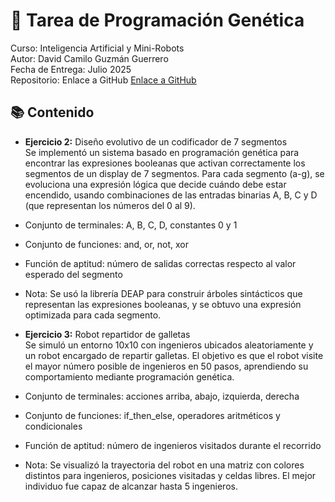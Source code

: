 # 🤖 Tarea de Programación Genética
Curso: Inteligencia Artificial y Mini-Robots  
Autor: David Camilo Guzmán Guerrero  
Fecha de Entrega: Julio 2025  
Repositorio: Enlace a GitHub [Enlace a GitHub](https://github.com/lmao813/Tarea_AutomatasCelulares) 

## 📚 Contenido

- **Ejercicio 2:** Diseño evolutivo de un codificador de 7 segmentos  
Se implementó un sistema basado en programación genética para encontrar las expresiones booleanas que activan correctamente los segmentos de un display de 7 segmentos.
Para cada segmento (a-g), se evoluciona una expresión lógica que decide cuándo debe estar encendido, usando combinaciones de las entradas binarias A, B, C y D (que representan los números del 0 al 9).

- Conjunto de terminales: A, B, C, D, constantes 0 y 1
- Conjunto de funciones: and, or, not, xor
- Función de aptitud: número de salidas correctas respecto al valor esperado del segmento

* Nota: Se usó la librería DEAP para construir árboles sintácticos que representan las expresiones booleanas, y se obtuvo una expresión optimizada para cada segmento.

- **Ejercicio 3:** Robot repartidor de galletas  
Se simuló un entorno 10x10 con ingenieros ubicados aleatoriamente y un robot encargado de repartir galletas. El objetivo es que el robot visite el mayor número posible de ingenieros en 50 pasos, aprendiendo su comportamiento mediante programación genética.

- Conjunto de terminales: acciones arriba, abajo, izquierda, derecha
- Conjunto de funciones: if_then_else, operadores aritméticos y condicionales
- Función de aptitud: número de ingenieros visitados durante el recorrido

* Nota: Se visualizó la trayectoria del robot en una matriz con colores distintos para ingenieros, posiciones visitadas y celdas libres. El mejor individuo fue capaz de alcanzar hasta 5 ingenieros.
